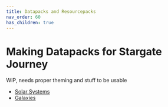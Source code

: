 ```yaml
---
title: Datapacks and Resourcepacks
nav_order: 60
has_children: true
---
```


# Making Datapacks for Stargate Journey
WIP, needs proper theming and stuff to be usable
- [Solar Systems](/datapacks/solar_system.md)
- [Galaxies](/datapacks/galaxy.md)